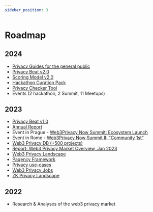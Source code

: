 ```yaml
---
sidebar_position: 3
---
```


# Roadmap

## 2024
- [Privacy Guides for the general public](https://github.com/web3privacy/grants/blob/main/README.md#-privacy-guides)
- [Privacy Beat v2.0](https://github.com/web3privacy/grants/blob/main/README.md#-privacy-beat)
- [Scoring Model v2.0](https://github.com/web3privacy/grants/blob/main/README.md#-privacy-beat)
- [Hackathon Curation Pack](https://github.com/web3privacy/grants/blob/main/README.md#-hackathon-curation-pack)
- [Privacy Checker Tool](https://github.com/web3privacy/grants/blob/main/README.md#-privacy-checker-tool)
- Events (2 hackathon, 2 Summit, 11 Meetups)

## 2023
- [Privacy Beat v1.0](https://github.com/web3privacy/grants/blob/main/README.md#-privacy-beat)
- [Annual Report](https://github.com/web3privacy/grants/blob/main/README.md#-privacy-annual-report-2023)
- Event in Prague - [Web3Privacy Now Summit: Ecosystem Launch](https://mirror.xyz/0x0f1F3DAf416B74DB3DE55Eb4D7513a80F4841073/_ykJ2VOcRrH720OZTy0tT1kjrgP5kdc0Vykb0VVle0w)
- Event in Rome - [Web3Privacy Now Summit II: "Community 1st"](https://mirror.xyz/0x0f1F3DAf416B74DB3DE55Eb4D7513a80F4841073/bzv735Bc1zak7Yi-NcxWavMQKgt2ANXQtpkrSp8Xg3o)
- [Web3 Privacy DB (+500 projects)](https://web3privacy.info/)
- [Report: Web3 Privacy Market Overview, Jan 2023](https://github.com/web3privacy/web3privacy/blob/main/Market%20overview/Web3privacy%20landscape%20(jan%202023).jpg)
- [Web3 Privacy Landscape](https://github.com/web3privacy/web3privacy/blob/main/Market%20overview/Web3privacy%20landscape%20(jan%202023).jpg)
- [Pagency Framework](https://github.com/web3privacy/web3privacy/tree/main/Pagency)
- [Privacy use-cases](https://github.com/web3privacy/web3privacy/blob/main/Use-cases.md)
- [Web3 Privacy Jobs ](https://docs.google.com/spreadsheets/d/1dN6bIWyOh01Dl-y1iZh-1TASZxKUefD098BUALcnUb8/edit#gid=0)
- [ZK Privacy Landscape](https://github.com/web3privacy/web3privacy/tree/main/ZKprivacylandscape)

## 2022
- Research & Analyses of the web3 privacy market
